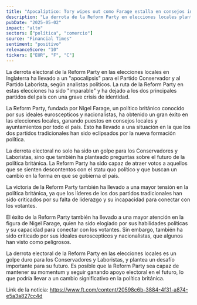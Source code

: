 ```yaml
---
title: "Apocalíptico: Tory wipes out como Farage estalla en consejos ingleses"
description: "La derrota de la Reform Party en elecciones locales plantea desafíos importantes para Conservadores y Laboristas"
pubDate: "2025-05-02"
impact: "alto"
sectors: ["política", "comercio"]
source: "Financial Times"
sentiment: "positivo"
relevanceScore: "10"
tickers: ["EUR", "F", "C"]
---
```


La derrota electoral de la Reform Party en las elecciones locales en Inglaterra ha llevado a un "apocalipsis" para el Partido Conservador y al Partido Laborista, según analistas políticos. La ruta de la Reform Party en estas elecciones ha sido "imparable" y ha dejado a los dos principales partidos del país con una grave crisis de identidad.

La Reform Party, fundada por Nigel Farage, un político británico conocido por sus ideales euroscepticos y nacionalistas, ha obtenido un gran éxito en las elecciones locales, ganando puestos en consejos locales y ayuntamientos por todo el país. Esto ha llevado a una situación en la que los dos partidos tradicionales han sido eclipsados por la nueva formación política.

La derrota electoral no solo ha sido un golpe para los Conservadores y Laboristas, sino que también ha planteado preguntas sobre el futuro de la política británica. La Reform Party ha sido capaz de atraer votos a aquellos que se sienten descontentos con el statu quo político y que buscan un cambio en la forma en que se gobierna el país.

La victoria de la Reform Party también ha llevado a una mayor tensión en la política británica, ya que los líderes de los dos partidos tradicionales han sido criticados por su falta de liderazgo y su incapacidad para conectar con los votantes.

El éxito de la Reform Party también ha llevado a una mayor atención en la figura de Nigel Farage, quien ha sido elogiado por sus habilidades políticas y su capacidad para conectar con los votantes. Sin embargo, también ha sido criticado por sus ideales euroscepticos y nacionalistas, que algunos han visto como peligrosos.

La derrota electoral de la Reform Party en las elecciones locales es un golpe duro para los Conservadores y Laboristas, y plantea un desafío importante para su futuro. Es posible que la Reform Party sea capaz de mantener su momentum y seguir ganando apoyo electoral en el futuro, lo que podría llevar a un cambio significativo en la política británica.

Link de la noticia: https://www.ft.com/content/20598c6b-3884-4f31-a874-e5a3a827cc4d